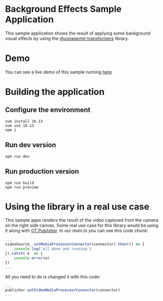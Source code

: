 # Background Effects Sample Application
This sample application shows the result of applying some background visual effects by using the [@vonage/ml-transformers](https://www.npmjs.com/package/@vonage/ml-transformers) library.
# Demo
You can see a live demo of this sample running [here](https://vonage-background-enchantments-sample.s3.amazonaws.com/index.html)
# Building the application
## Configure the environment
    nvm install 16.13
    nvm use 16.13
    npm i
## Run dev version

    npm run dev

## Run production version

    npm run build
    npm run preview

# Using the library in a real use case
This sample apps renders the result of the video captured from the camera on the right side canvas.
Some real use case for this library would be using it along with [OT.Publisher](https://tokbox.com/developer/guides/vonage-media-processor/js/#publisher-setvideomediaprocessorconnector-method).
In our *main.ts* you can see this code chunk:
```typescript
...
videoSource_.setMediaProcessorConnector(connector).then(() => {
	console.log('all done and running')
}).catch( e  => {
	console.error(e)
})
...
```
All you need to do is changed it with this code:
```typescript
...
publisher.setVideoMediaProcessorConnector(connector)
...
```